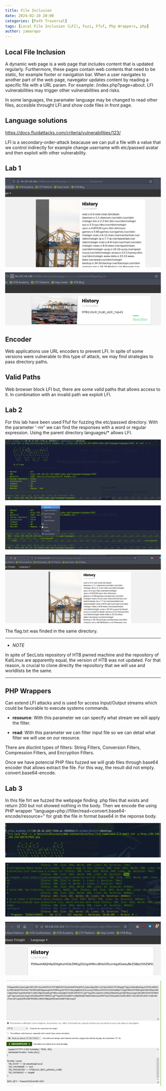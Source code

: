 ```yaml
---
title: File Inclusion
date: 2024-02-10 20:00 
categories: [Path Traversal]
tags: [Local File Inclusion (LFI), Fuzz, Ffuf, Php Wrappers, php]
author: jamarapo
---
```


## Local File Inclusion
A dynamic web page is a web page that includes content that is updated regularly. Furthermore, these pages contain web contents that need to be static, for example footer or navigation bar. When a user navigates to another part of the web page, navegator updates content by reading a specific file with a URL param. For example:  /index.php?page=about. LFI vulnerabilities may trigger other vulnerabilities and risks.

In some languages, the paramater language may be changed to read other files, accesible throught LFI and show code files in front page. 


## Language solutions 
https://docs.fluidattacks.com/criteria/vulnerabilities/123/

LFI is a secondary-order-attack beacause we can pull a file with a value that we control indirectly for example change username with etc/passwd avatar and then exploit with other vulnerability.

## Lab 1
![alt text](/assets/img/posts/File%20Inclusion/image.png)

![alt text](/assets/img/posts/File%20Inclusion/image-1.png)

## Encoder
Web applications use URL encoders to prevent LFI. In spite of some versions were vulnerable to this type of attack, we may find strategies to pass directory paths. 

## Valid Paths
Web browser block LFI but, there are some valid paths that allows access to it. In combination with an invalid path we exploit LFI.

## Lab 2
For this lab have been used Ffuf for fuzzing the etc/passwd directory. With the parameter '-mr' we can find the responses with a word or regular expression.
Using the parent directory languages/*
allows LFI.

![alt text](/assets/img/posts/File%20Inclusion/3.png)

![alt text](/assets/img/posts/File%20Inclusion/1.png)

![alt text](/assets/img/posts/File%20Inclusion/2.png)


The flag.txt was finded in the same directory.

---
- *NOTE*

In spite of SecLists repository of HTB pwned machine and the repository of KaliLinux are apparently equal, the version of HTB was not updated. For that reason, is crucial to clone direclty the repository that we will use and worldlists be the same.

---

## PHP Wrappers
Can extend LFI attacks and is used for access Input/Output streams which could be favorable to execute systems commands. 

- **resource**: With this parameter we can specify what stream we will apply the filter.
  
- **read**: With this parameter we can filter input file so we can detail what filter we will use on our resource.
  
There are disctint types of filters: String Filters, Conversion Filters, Compression Filters, and Encryption Filters.

Once we have potencial PHP files fuzzed we will grab files through base64 encoder that allows extract the file. For this way, the result did not empty.
convert.base64-encode.

## Lab 3

In this file firt we fuzzed the webpage finding .php files that exists and return 200 but not showed nothing in the body. Then we encode the using PHP wrapper "language=php://filter/read=convert.base64-encode/resource=" for grab the file in format base64 in the reponse body.

![alt text](/assets/img/posts/File%20Inclusion/4.png)

![alt text](/assets/img/posts/File%20Inclusion/5.png)

![alt text](/assets/img/posts/File%20Inclusion/6.png)

![alt text](/assets/img/posts/File%20Inclusion/7.png)